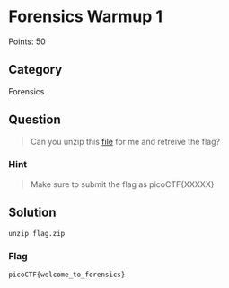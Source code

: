 # Forensics Warmup 1
Points: 50

## Category
Forensics

## Question
>Can you unzip this [file](files/flag.zip) for me and retreive the flag?

### Hint
>Make sure to submit the flag as picoCTF{XXXXX}

## Solution
`unzip flag.zip`

### Flag
`picoCTF{welcome_to_forensics}`
